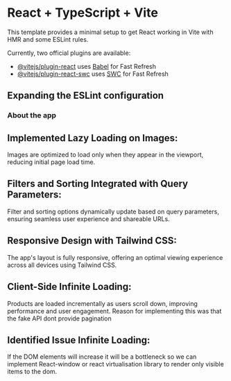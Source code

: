 # React + TypeScript + Vite

This template provides a minimal setup to get React working in Vite with HMR and some ESLint rules.

Currently, two official plugins are available:

- [@vitejs/plugin-react](https://github.com/vitejs/vite-plugin-react/blob/main/packages/plugin-react/README.md) uses [Babel](https://babeljs.io/) for Fast Refresh
- [@vitejs/plugin-react-swc](https://github.com/vitejs/vite-plugin-react-swc) uses [SWC](https://swc.rs/) for Fast Refresh

## Expanding the ESLint configuration

### About the app

## Implemented Lazy Loading on Images: 
Images are optimized to load only when they appear in the viewport, reducing initial page load time.
## Filters and Sorting Integrated with Query Parameters: 
Filter and sorting options dynamically update based on query parameters, ensuring seamless user experience and shareable URLs.
## Responsive Design with Tailwind CSS: 
The app's layout is fully responsive, offering an optimal viewing experience across all devices using Tailwind CSS.
## Client-Side Infinite Loading: 
Products are loaded incrementally as users scroll down, improving performance and user engagement. Reason for implementing this was that the fake API dont provide pagination
## Identified Issue Infinite Loading:
If the DOM elements will increase it will be a bottleneck so we can implement React-window or react virtualisation library to render only visible items to the dom.
```
